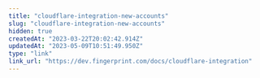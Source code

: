 ```yaml
---
title: "cloudflare-integration-new-accounts"
slug: "cloudflare-integration-new-accounts"
hidden: true
createdAt: "2023-03-22T20:02:42.914Z"
updatedAt: "2023-05-09T10:51:49.950Z"
type: "link"
link_url: "https://dev.fingerprint.com/docs/cloudflare-integration"
---
```

